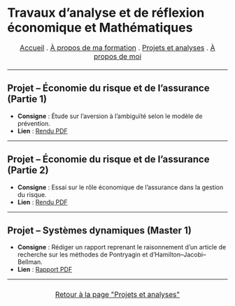 # Travaux d’analyse et de réflexion économique et Mathématiques


<nav style="text-align:center; font-size:16px; margin-bottom:20px;">
  <a href="index.html">Accueil</a> .
  <a href="matieres.html">À propos de ma formation</a> .
  <a href="projets.html">Projets et analyses</a> .
  <a href="cv.html">À propos de moi</a>
</nav>

---

## Projet – Économie du risque et de l’assurance (Partie 1)
- **Consigne** : Étude sur l’aversion à l’ambiguïté selon le modèle de prévention.
- **Lien** : [Rendu PDF](projets/HAMMOUCH_SihamAss.pdf)

---

## Projet – Économie du risque et de l’assurance (Partie 2)
- **Consigne** : Essai sur le rôle économique de l’assurance dans la gestion du risque.
- **Lien** : [Rendu PDF](projets/Essai_Economie_du_risque_et_de_l_assrance.pdf)

---
## Projet – Systèmes dynamiques (Master 1)
- **Consigne** : Rédiger un rapport reprenant le raisonnement d’un article de recherche sur les méthodes de Pontryagin et d’Hamilton–Jacobi–Bellman.
- **Lien** : [Rapport PDF](projets/Systeme_Dynamique.pdf)

---

<p style="text-align:center; font-size:16px; margin:24px 0;">
  <a href="projets.html"> Retour à la page "Projets et analyses"</a>
</p>
